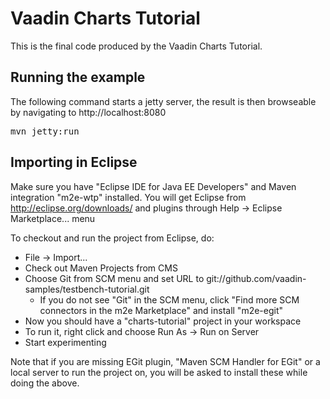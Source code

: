 Vaadin Charts Tutorial
=========================

This is the final code produced by the Vaadin Charts Tutorial.


Running the example
-------------------
The following command starts a jetty server, the result is then browseable by navigating to http://localhost:8080
<pre>mvn jetty:run</pre>


Importing in Eclipse
--------------------
Make sure you have "Eclipse IDE for Java EE Developers" and Maven integration "m2e-wtp" installed. You will get Eclipse from http://eclipse.org/downloads/ and plugins through Help -> Eclipse Marketplace... menu

To checkout and run the project from Eclipse, do:
- File -> Import...
- Check out Maven Projects from CMS
- Choose Git from SCM menu and set URL to git://github.com/vaadin-samples/testbench-tutorial.git
  - If you do not see "Git" in the SCM menu, click "Find more SCM connectors in the m2e Marketplace" and install "m2e-egit"
- Now you should have a "charts-tutorial" project in your workspace
- To run it, right click and choose Run As -> Run on Server
- Start experimenting

Note that if you are missing EGit plugin, "Maven SCM Handler for EGit" or a local server to run the project on, you will be asked to install these while doing the above.